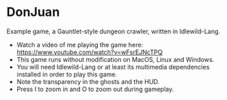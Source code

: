 # DonJuan
Example game, a Gauntlet-style dungeon crawler, written in Idlewild-Lang.
* Watch a video of me playing the game here: https://www.youtube.com/watch?v=wFsrEJNcTPQ
* This game runs without modification on MacOS, Linux and Windows.
* You will need Idlewild-Lang or at least its multimedia dependencies installed in order to play this game.
* Note the transparency in the ghosts and the HUD.
* Press I to zoom in and O to zoom out during gameplay.


